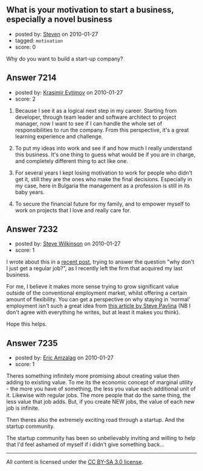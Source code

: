 ## What is your motivation to start a business, especially a novel business

- posted by: [Steven](https://stackexchange.com/users/-1/2233-steven) on 2010-01-27
- tagged: `motivation`
- score: 0

Why do you want to build a start-up company?


## Answer 7214

- posted by: [Krasimir Evtimov](https://stackexchange.com/users/-1/2262-krasimir-evtimov) on 2010-01-27
- score: 2

 1. Because I see it as a logical next step in my career. Starting from developer, through team leader and software architect to project manager, now I want to see if I can handle the whole set of responsibilities to run the company. From this perspective, it's a great learning experience and challenge.

 2. To put my ideas into work and see if and how much I really understand this business. It's one thing to guess what would be if you are in charge, and completely different thing to act like one.

 3. For several years I kept losing motivation to work for people who didn't get it, still they are the ones who make the final decisions. Especially in my case, here in Bulgaria the management as a profession is still in its baby years.

 4. To secure the financial future for my family, and to empower myself to work on projects that I love and really care for.






## Answer 7232

- posted by: [Steve Wilkinson](https://stackexchange.com/users/-1/2177-steve-wilkinson) on 2010-01-27
- score: 1

<p>I wrote about this in a <a href="http://cornerstonetechnology.com/blog/2010/01/management-a-necessary-evil/" rel="nofollow">recent post</a>, trying to answer the question "why don't I just get a regular job?", as I recently left the firm that acquired my last business.</p>

<p>For me, I believe it makes more sense trying to grow significant value outside of the conventional employment market, whilst offering a certain amount of flexibility.  You can get a perspective on why staying in 'normal' employment isn't such a great idea from <a href="http://www.stevepavlina.com/blog/2006/07/10-reasons-you-should-never-get-a-job/" rel="nofollow">this article by Steve Pavlina</a> (NB I don't agree with everything he writes, but at least it makes you think).</p>

<p>Hope this helps.</p>



## Answer 7235

- posted by: [Eric Amzalag](https://stackexchange.com/users/-1/2302-eric-amzalag) on 2010-01-27
- score: 1

Theres something infinitely more promising about creating value then adding to existing value. To me its the economic concept of marginal utility - the more you have of something, the less you value each additional unit of it. Likewise with regular jobs. The more people that do the same thing, the less value that job adds. But, if you create NEW jobs, the value of each new job is infinite.

Then theres also the extremely exciting road through a startup. And the startup community.

The startup community has been so unbelievably inviting and willing to help that I'd feel ashamed of myself if i didn't give something back...



---

All content is licensed under the [CC BY-SA 3.0 license](https://creativecommons.org/licenses/by-sa/3.0/).
